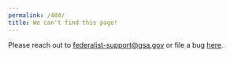 ```yaml
---
permalink: /404/
title: We can't find this page!
---
```

Please reach out to federalist-support@gsa.gov or file a bug [here](https://github.com/18F/federalist.18f.gov/issues/new).
